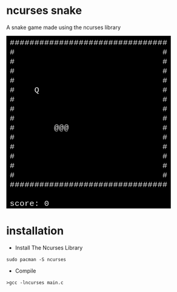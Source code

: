 # ncurses snake
A snake game made using the ncurses library

![gameplay](./gameplay.gif)

# installation

- Install The Ncurses Library
```
sudo pacman -S ncurses
```
- Compile
```
>gcc -lncurses main.c
```
